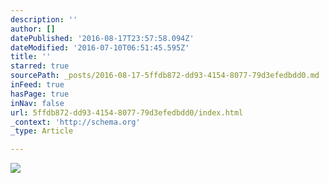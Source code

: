 ```yaml
---
description: ''
author: []
datePublished: '2016-08-17T23:57:58.094Z'
dateModified: '2016-07-10T06:51:45.595Z'
title: ''
starred: true
sourcePath: _posts/2016-08-17-5ffdb872-dd93-4154-8077-79d3efedbdd0.md
inFeed: true
hasPage: true
inNav: false
url: 5ffdb872-dd93-4154-8077-79d3efedbdd0/index.html
_context: 'http://schema.org'
_type: Article

---
```

![](https://the-grid-user-content.s3-us-west-2.amazonaws.com/c811f4d4-496a-4ac2-a90a-5bdace868a0f.jpg)
